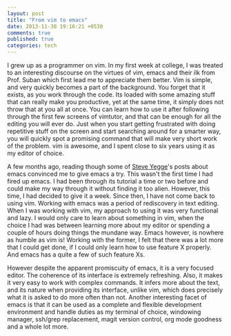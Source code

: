 ```yaml
---
layout: post
title: "From vim to emacs"
date: 2013-11-30 19:16:21 +0530
comments: true
published: true
categories: tech
---
```


I grew up as a programmer on vim. In my first week at college, I was treated to an interesting discourse on the virtues of vim, emacs and their ilk from Prof. Suban which first lead me to appreciate them better. Vim is simple, and very quickly becomes a part of the background. You forget that it exists, as you work through the code. Its loaded with some amazing stuff that can really make you productive, yet at the same time, it simply does not throw that at you all at once. You can learn how to use it after following through the first few screens of vimtutor, and that can be enough for all the editing you will ever do. Just when you start getting frustrated with doing repetitive stuff on the screen and start searching around for a smarter way, you will quickly spot a promising command that will make very short work of the problem. vim is awesome, and I spent close to six years using it as my editor of choice.

A few months ago, reading though some of [Steve Yegge](http://steve-yegge.blogspot.in/)'s posts about emacs convinced me to give emacs a try. This wasn't the first time I had fired up emacs. I had been through its tutorial a time or two before and could make my way through it without finding it too alien. However, this time, I had decided to give it a week. Since then, I have not come back to using vim. Working with emacs was a period of rediscovery in text editing. When I was working with vim, my approach to using it was very functional and lazy. I would only care to learn about something in vim, when the choice I had was between learning more about my editor or spending a couple of hours doing things the mundane way. Emacs however, is nowhere as humble as vim is! Working with the former, I felt that there was a lot more that I could get done, if I could only learn how to use feature X properly. And emacs has a quite a few of such feature Xs.

However despite the apparent promiscuity of emacs, it is a very focused editor. The coherence of its interface is extremely refreshing. Also, it makes it very easy to work with complex commands. It infers more about the text, and its nature when providing its interface, unlike vim, which does precisely what it is asked to do more often than not. Another interesting facet of emacs is that it can be used as a complete and flexible development environment and handle duties as my terminal of choice, windowing manager, ssh/grep replacement, magit version control, org mode goodness and a whole lot more.
